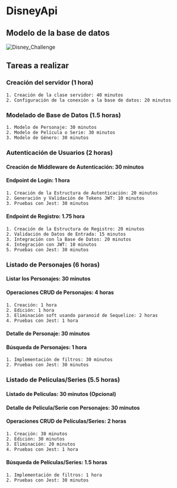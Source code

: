 
# DisneyApi

## Modelo de la base de datos
![Disney_Challenge](https://github.com/MiguelAnchico/DisneyApi/assets/98991880/bddfc6e1-7771-40c5-898a-3306b8b4fb19)

## Tareas a realizar

### Creación del servidor (1 hora)

    1. Creación de la clase servidor: 40 minutos
    2. Configuración de la conexión a la base de datos: 20 minutos

### Modelado de Base de Datos (1.5 horas)

    1. Modelo de Personaje: 30 minutos
    2. Modelo de Película o Serie: 30 minutos
    3. Modelo de Género: 30 minutos

### Autenticación de Usuarios (2 horas)

#### Creación de Middleware de Autenticación: 30 minutos

#### Endpoint de Login: 1 hora

    1. Creación de la Estructura de Autenticación: 20 minutos
    2. Generación y Validación de Tokens JWT: 10 minutos
    3. Pruebas con Jest: 30 minutos

#### Endpoint de Registro: 1.75 hora

    1. Creación de la Estructura de Registro: 20 minutos
    2. Validación de Datos de Entrada: 15 minutos
    3. Integración con la Base de Datos: 20 minutos
    4. Integración con JWT: 10 minutos
    5. Pruebas con Jest: 30 minutos

### Listado de Personajes (6 horas)

#### Listar los Personajes: 30 minutos

#### Operaciones CRUD de Personajes: 4 horas

    1. Creación: 1 hora
    2. Edición: 1 hora
    3. Eliminación soft usando paranoid de Sequelize: 2 horas
    4. Pruebas con Jest: 1 hora

#### Detalle de Personaje: 30 minutos

#### Búsqueda de Personajes: 1 hora

    1. Implementación de filtros: 30 minutos
    2. Pruebas con Jest: 30 minutos

### Listado de Películas/Series (5.5 horas)

#### Listado de Películas: 30 minutos (Opcional)

#### Detalle de Película/Serie con Personajes: 30 minutos

#### Operaciones CRUD de Películas/Series: 2 horas

    1. Creación: 30 minutos
    2. Edición: 30 minutos
    3. Eliminación: 20 minutos
    4. Pruebas con Jest: 1 hora

#### Búsqueda de Películas/Series: 1.5 horas

    1. Implementación de filtros: 1 hora
    2. Pruebas con Jest: 30 minutos

